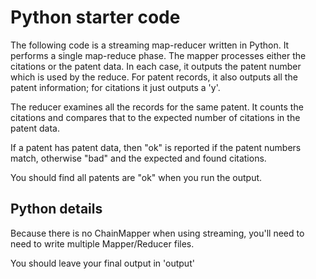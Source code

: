 # Python starter code

The following code is a streaming map-reducer written in Python.
It performs a single map-reduce phase.
The mapper processes either the citations or the patent data.
In each case, it outputs the patent number which is used by the reduce.
For patent records, it also outputs all the patent information; for citations it just outputs a 'y'.

The reducer examines all the records for the same patent.
It counts the citations and compares that to the expected number of citations in the patent data.

If a patent has patent data, then "ok" is reported if the patent numbers match, otherwise "bad" and the expected and found citations.

You should find all patents are "ok" when you run the output.

## Python details

Because there is no ChainMapper when using streaming, you'll need to need to write multiple Mapper/Reducer files.

You should leave your final output in 'output'


